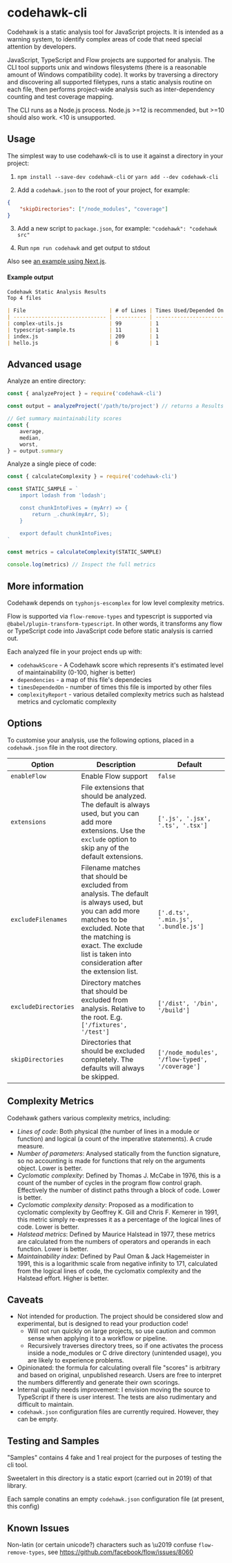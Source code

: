 # codehawk-cli

Codehawk is a static analysis tool for JavaScript projects. It is intended as a warning system, to identify complex areas of code that need special attention by developers.

JavaScript, TypeScript and Flow projects are supported for analysis. The CLI tool supports unix and windows filesystems (there is a reasonable amount of Windows compatibility code). It works by traversing a directory and discovering all supported filetypes, runs a static analysis routine on each file, then performs project-wide analysis such as inter-dependency counting and test coverage mapping.

The CLI runs as a Node.js process. Node.js >=12 is recommended, but >=10 should also work. <10 is unsupported.

## Usage

The simplest way to use codehawk-cli is to use it against a directory in your project:

1. `npm install --save-dev codehawk-cli` or `yarn add --dev codehawk-cli`

2. Add a `codehawk.json` to the root of your project, for example:

```json
{
    "skipDirectories": ["/node_modules", "coverage"]
}
```

3. Add a new script to `package.json`, for example: `"codehawk": "codehawk src"`

4. Run `npm run codehawk` and get output to stdout


Also see [an example using Next.js](https://github.com/sgb-io/codehawk-cli-example).

#### Example output

```markdown
Codehawk Static Analysis Results
Top 4 files

| File                           | # of Lines | Times Used/Depended On | Maintainability (higher is better) |
| ------------------------------ | ---------- | ---------------------- | ---------------------------------- |
| complex-utils.js               | 99         | 1                      | 50.76 (Could be better)            |
| typescript-sample.ts           | 11         | 1                      | 70.73 OK                           |
| index.js                       | 209        | 1                      | 89.94 OK                           |
| hello.js                       | 6          | 1                      | 91.93 OK                           |
```

## Advanced usage

Analyze an entire directory:

```javascript
const { analyzeProject } = require('codehawk-cli')

const output = analyzeProject('/path/to/project') // returns a Results object

// Get summary maintainability scores
const {
    average,
    median,
    worst,
} = output.summary
```

Analyze a single piece of code:

```javascript
const { calculateComplexity } = require('codehawk-cli')

const STATIC_SAMPLE = `
    import lodash from 'lodash';

    const chunkIntoFives = (myArr) => {
        return _.chunk(myArr, 5);
    }

    export default chunkIntoFives;
`

const metrics = calculateComplexity(STATIC_SAMPLE)

console.log(metrics) // Inspect the full metrics

```

## More information

Codehawk depends on `typhonjs-escomplex` for low level complexity metrics.

Flow is supported via `flow-remove-types` and typescript is supported via `@babel/plugin-transform-typescript`. In other words, it transforms any flow or TypeScript code into JavaScript code before static analysis is carried out.

Each analyzed file in your project ends up with:

- `codehawkScore` - A Codehawk score which represents it's estimated level of maintainability (0-100, higher is better)
- `dependencies` - a map of this file's dependecies
- `timesDependedOn` - number of times this file is imported by other files
- `complexityReport` - various detailed complexity metrics such as halstead metrics and cyclomatic complexity

## Options

To customise your analysis, use the following options, placed in a `codehawk.json` file in the root directory.

| Option               | Description                                                                                                                                                                                                                              | Default                                         |
|----------------------|------------------------------------------------------------------------------------------------------------------------------------------------------------------------------------------------------------------------------------------|-------------------------------------------------|
| `enableFlow`         | Enable Flow support                                                                                                                                                                                                                      | `false`                                         |
| `extensions`         | File extensions that should be analyzed. The default is always used, but you can add more extensions. Use the `exclude` option to skip any of the default extensions.                                                                    | `['.js', '.jsx', '.ts', '.tsx']`                |
| `excludeFilenames`   | Filename matches that should be excluded from analysis. The default is always used, but you can add more matches to be excluded. Note that the matching is exact. The exclude list is taken into consideration after the extension list. | `['.d.ts', '.min.js', '.bundle.js']`            |
| `excludeDirectories` | Directory matches that should be excluded from analysis. Relative to the root. E.g. `['/fixtures', '/test']`                                                                                                                             | `['/dist', '/bin', '/build']`                   |
| `skipDirectories`    | Directories that should be excluded completely. The defaults will always be skipped.                                                                                                                                                     | `['/node_modules', '/flow-typed', '/coverage']` |

## Complexity Metrics

Codehawk gathers various complexity metrics, including:

- *Lines of code*: Both physical (the number of lines in a module or function) and logical (a count of the imperative statements). A crude measure.
- *Number of parameters*: Analysed statically from the function signature, so no accounting is made for functions that rely on the arguments object. Lower is better.
- *Cyclomatic complexity*: Defined by Thomas J. McCabe in 1976, this is a count of the number of cycles in the program flow control graph. Effectively the number of distinct paths through a block of code. Lower is better.
- *Cyclomatic complexity density*: Proposed as a modification to cyclomatic complexity by Geoffrey K. Gill and Chris F. Kemerer in 1991, this metric simply re-expresses it as a percentage of the logical lines of code. Lower is better.
- *Halstead metrics*: Defined by Maurice Halstead in 1977, these metrics are calculated from the numbers of operators and operands in each function. Lower is better.
- *Maintainability index*: Defined by Paul Oman & Jack Hagemeister in 1991, this is a logarithmic scale from negative infinity to 171, calculated from the logical lines of code, the cyclomatix complexity and the Halstead effort. Higher is better.

## Caveats

- Not intended for production. The project should be considered slow and experimental, but is designed to read your production code!
    - Will not run quickly on large projects, so use caution and common sense when applying it to a workflow or pipeline.
    - Recursively traverses directory trees, so if one activates the process inside a node_modules or C drive directory (unintended usage), you are likely to experience problems.
- Opinionated: the formula for calculating overall file "scores" is arbitrary and based on original, unpublished research. Users are free to interpret the numbers differently and generate their own scorings.
- Internal quality needs improvement: I envision moving the source to TypeScript if there is user interest. The tests are also rudimentary and difficult to maintain.
- `codehawk.json` configuration files are currently required. However, they can be empty.

## Testing and Samples

"Samples" contains 4 fake and 1 real project for the purposes of testing the cli tool.

Sweetalert in this directory is a static export (carried out in 2019) of that library.

Each sample conatins an empty `codehawk.json` configuration file (at present, this config)

## Known Issues

Non-latin (or certain unicode?) characters such as \u2019 confuse `flow-remove-types`, see https://github.com/facebook/flow/issues/8060
